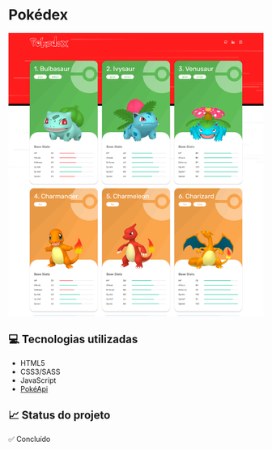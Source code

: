 # Pokédex 
[![Screenshot](https://github.com/carlosdancr/pokedex/blob/main/img/screenshot.png?raw=true "Screenshot")](https://github.com/carlosdancr/pokedex/blob/main/img/screenshot.png?raw=true "Screenshot")

## 💻 Tecnologias utilizadas
- HTML5
- CSS3/SASS
- JavaScript
- [PokéApi](https://pokeapi.co/ "PokéApi")

## 📈 Status do projeto
✅ Concluído
